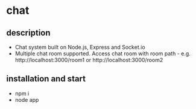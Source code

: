 # chat
## description
- Chat system built on Node.js, Express and Socket.io
- Multiple chat room supported. Access chat room with room path - e.g. http://localhost:3000/room1 or http://localhost:3000/room2
## installation and start
- npm i
- node app
